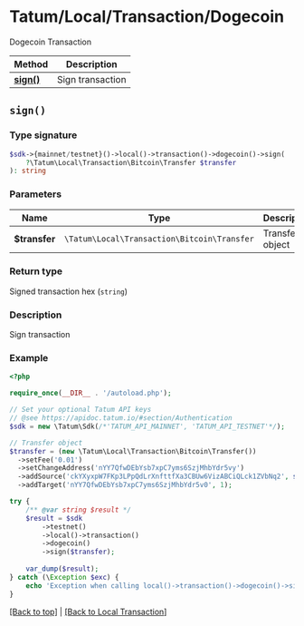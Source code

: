 # Tatum/Local/Transaction/Dogecoin

Dogecoin Transaction

Method | Description
------------- | -------------
[**sign()**](#sign) | Sign transaction

## `sign()`

### Type signature

```php
$sdk->{mainnet/testnet}()->local()->transaction()->dogecoin()->sign(
    ?\Tatum\Local\Transaction\Bitcoin\Transfer $transfer
): string
```

### Parameters

Name | Type | Description  | Notes
------------- | ------------- | ------------- | -------------
**$transfer** | `\Tatum\Local\Transaction\Bitcoin\Transfer` | Transfer object | 

### Return type

Signed transaction hex (`string`)

### Description

Sign transaction

### Example

```php
<?php

require_once(__DIR__ . '/autoload.php');

// Set your optional Tatum API keys
// @see https://apidoc.tatum.io/#section/Authentication
$sdk = new \Tatum\Sdk(/*'TATUM_API_MAINNET', 'TATUM_API_TESTNET'*/);

// Transfer object
$transfer = (new \Tatum\Local\Transaction\Bitcoin\Transfer())
  ->setFee('0.01')
  ->setChangeAddress('nYY7QfwDEbYsb7xpC7yms6SzjMhbYdr5vy')
  ->addSource('ckYXyxpW7FKp3LPpQdLrXnfttfXa3CBUw6VizABCiQLck1ZVbNq2', str_repeat('0', 64), 0, '1010000000')
  ->addTarget('nYY7QfwDEbYsb7xpC7yms6SzjMhbYdr5v0', 1);

try {
    /** @var string $result */
    $result = $sdk
        ->testnet()
        ->local()->transaction()
        ->dogecoin()
        ->sign($transfer);
    
    var_dump($result);
} catch (\Exception $exc) {
    echo 'Exception when calling local()->transaction()->dogecoin()->sign(): ', $exc->getMessage(), PHP_EOL;
}
```

[[Back to top]](#) | [[Back to Local Transaction]](../../index.md#local-transaction)

